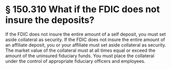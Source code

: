 # § 150.310   What if the FDIC does not insure the deposits?

If the FDIC does not insure the entire amount of a self deposit, you must set aside collateral as security. If the FDIC does not insure the entire amount of an affiliate deposit, you or your affiliate must set aside collateral as security. The market value of the collateral must at all times equal or exceed the amount of the uninsured fiduciary funds. You must place the collateral under the control of appropriate fiduciary officers and employees.




